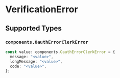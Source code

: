 # VerificationError


## Supported Types

### `components.OauthErrorClerkError`

```typescript
const value: components.OauthErrorClerkError = {
  message: "<value>",
  longMessage: "<value>",
  code: "<value>",
};
```

